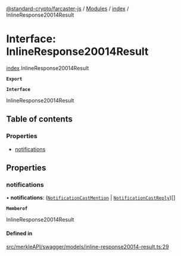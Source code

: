 [@standard-crypto/farcaster-js](../README.md) / [Modules](../modules.md) / [index](../modules/index.md) / InlineResponse20014Result

# Interface: InlineResponse20014Result

[index](../modules/index.md).InlineResponse20014Result

**`Export`**

**`Interface`**

InlineResponse20014Result

## Table of contents

### Properties

- [notifications](index.InlineResponse20014Result.md#notifications)

## Properties

### notifications

• **notifications**: ([`NotificationCastMention`](index.NotificationCastMention.md) \| [`NotificationCastReply`](index.NotificationCastReply.md))[]

**`Memberof`**

InlineResponse20014Result

#### Defined in

[src/merkleAPI/swagger/models/inline-response20014-result.ts:29](https://github.com/standard-crypto/farcaster-js/blob/main/src/merkleAPI/swagger/models/inline-response20014-result.ts#L29)
